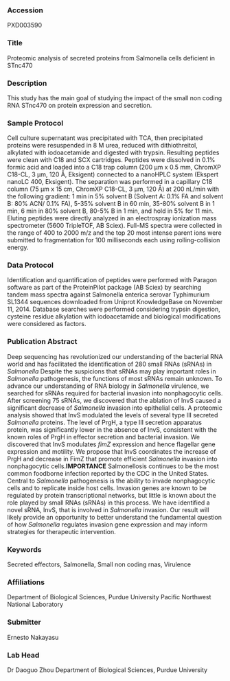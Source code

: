 ### Accession
PXD003590

### Title
Proteomic analysis of secreted proteins from Salmonella cells deficient in STnc470

### Description
This study has the main goal of studying the impact of the small non coding RNA STnc470 on protein expression and secretion.

### Sample Protocol
Cell culture supernatant was precipitated with TCA, then precipitated proteins were resuspended in 8 M urea, reduced with dithiothreitol, alkylated with iodoacetamide and digested with trypsin. Resulting peptides were clean with C18 and SCX cartridges. Peptides were dissolved in 0.1% formic acid and loaded into a C18 trap column (200 µm x 0.5 mm, ChromXP C18-CL, 3 µm, 120 Å, Eksigent) connected to a nanoHPLC system (Ekspert nanoLC 400, Eksigent). The separation was performed in a capillary C18 column (75 µm x 15 cm, ChromXP C18-CL, 3 µm, 120 Å) at 200 nL/min with the following gradient: 1 min in 5% solvent B (Solvent A: 0.1% FA and solvent B: 80% ACN/ 0.1% FA), 5-35% solvent B in 60 min, 35-80% solvent B in 1 min, 6 min in 80% solvent B, 80-5% B in 1 min, and hold in 5% for 11 min. Eluting peptides were directly analyzed in an electrospray ionization mass spectrometer (5600 TripleTOF, AB Sciex). Full-MS spectra were collected in the range of 400 to 2000 m/z and the top 20 most intense parent ions were submitted to fragmentation for 100 milliseconds each using rolling-collision energy.

### Data Protocol
Identification and quantification of peptides were performed with Paragon software as part of the ProteinPilot package (AB Sciex) by searching tandem mass spectra against Salmonella enterica serovar Typhimurium SL1344 sequences downloaded from Uniprot KnowledgeBase on November 11, 2014. Database searches were performed considering trypsin digestion, cysteine residue alkylation with iodoacetamide and biological modifications were considered as factors.

### Publication Abstract
Deep sequencing has revolutionized our understanding of the bacterial RNA world and has facilitated the identification of 280 small RNAs (sRNAs) in <i>Salmonella</i> Despite the suspicions that sRNAs may play important roles in <i>Salmonella</i> pathogenesis, the functions of most sRNAs remain unknown. To advance our understanding of RNA biology in <i>Salmonella</i> virulence, we searched for sRNAs required for bacterial invasion into nonphagocytic cells. After screening 75 sRNAs, we discovered that the ablation of InvS caused a significant decrease of <i>Salmonella</i> invasion into epithelial cells. A proteomic analysis showed that InvS modulated the levels of several type III secreted <i>Salmonella</i> proteins. The level of PrgH, a type III secretion apparatus protein, was significantly lower in the absence of InvS, consistent with the known roles of PrgH in effector secretion and bacterial invasion. We discovered that InvS modulates <i>fimZ</i> expression and hence flagellar gene expression and motility. We propose that InvS coordinates the increase of PrgH and decrease in FimZ that promote efficient <i>Salmonella</i> invasion into nonphagocytic cells.<b>IMPORTANCE</b> Salmonellosis continues to be the most common foodborne infection reported by the CDC in the United States. Central to <i>Salmonella</i> pathogenesis is the ability to invade nonphagocytic cells and to replicate inside host cells. Invasion genes are known to be regulated by protein transcriptional networks, but little is known about the role played by small RNAs (sRNAs) in this process. We have identified a novel sRNA, InvS, that is involved in <i>Salmonella</i> invasion. Our result will likely provide an opportunity to better understand the fundamental question of how <i>Salmonella</i> regulates invasion gene expression and may inform strategies for therapeutic intervention.

### Keywords
Secreted effectors, Salmonella, Small non coding rnas, Virulence

### Affiliations
Department of Biological Sciences, Purdue University
Pacific Northwest National Laboratory

### Submitter
Ernesto Nakayasu

### Lab Head
Dr Daoguo Zhou
Department of Biological Sciences, Purdue University


